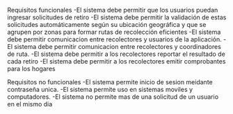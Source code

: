Requisitos funcionales
-El sistema debe permitir que los usuarios puedan ingresar solicitudes de retiro
-El sistema debe permitir la validación de estas solicitudes automáticamente según su ubicación geográfica y que se agrupen por zonas para formar rutas de recolección eficientes
-El sistema debe permitir comunicacion entre recolectores y usuarios de la aplicación.
-El sistema debe permitir comunicacion entre recolectores y coordinadores de ruta.
-El sistema debe permitir a los recolectores reportar el resultado de cada retiro
-El sistema debe permitir a los recolectores emitir comprobantes para los hogares



Requisitos no funcionales
-El sistema permite inicio de sesion meidante contraseña unica.
-El sistema permite uso en sistemas moviles y computadores.
-El sistema no permite mas de una solicitud de un usuario en el mismo dia
